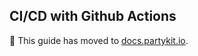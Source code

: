 ## CI/CD with Github Actions

🎈 This guide has moved to [docs.partykit.io](https://docs.partykit.io/guides/setting-up-ci-cd-with-github-actions/).

